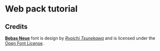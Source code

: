 # Web pack tutorial

## Credits

[**Bebas Neue**](https://github.com/dharmatype/Bebas-Neue) font is design by [_Ryoichi Tsunekawa_](https://dharmatype.com/) and is licensed under the [Open Font License](https://scripts.sil.org/cms/scripts/page.php?site_id=nrsi&id=OFL).
